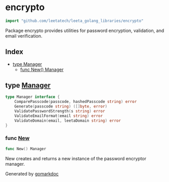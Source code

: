 <!-- Code generated by gomarkdoc. DO NOT EDIT -->

# encrypto

```go
import "github.com/leetatech/leeta_golang_libraries/encrypto"
```

Package encrypto provides utilities for password encryption, validation, and email verification.

## Index

- [type Manager](<#Manager>)
  - [func New\(\) Manager](<#New>)


<a name="Manager"></a>
## type [Manager](<https://github.com/leetatech/leeta_golang_libraries/blob/main/encrypto/password_encryptor.go#L18-L24>)



```go
type Manager interface {
    ComparePasscode(passcode, hashedPasscode string) error
    Generate(passcode string) ([]byte, error)
    ValidatePasswordStrength(s string) error
    ValidateEmailFormat(email string) error
    ValidateDomain(email, leetaDomain string) error
}
```

<a name="New"></a>
### func [New](<https://github.com/leetatech/leeta_golang_libraries/blob/main/encrypto/password_encryptor.go#L27>)

```go
func New() Manager
```

New creates and returns a new instance of the password encryptor manager.

Generated by [gomarkdoc](<https://github.com/princjef/gomarkdoc>)
